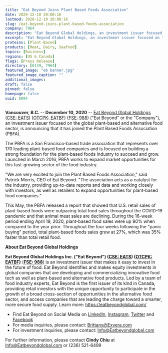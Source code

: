 ```yaml
---
title: "Eat Beyond Joins Plant Based Foods Association"
date: 2020-12-10 20:00:16
lastmod: 2020-12-10 20:00:16
slug: /eat-beyond-joins-plant-based-foods-association
company: 7964
description: "Eat Beyond Global Holdings, an investment issuer focused on the global plant-based and alternative food sector, is announcing that it has joined the Plant Based Foods Association (PBFA). The PBFA is a San Francisco-based trade association that represents over 170 leading plant-based food companies and is focused on building a strong foundation for the plant-based foods industry to succeed and grow. Launched in March 2016, PBFA works to expand market opportunities for this fast-growing sector of the food industry."
excerpt: "Eat Beyond Global Holdings, an investment issuer focused on the global plant-based and alternative food sector, is announcing that it has joined the Plant Based Foods Association (PBFA). The PBFA is a San Francisco-based trade association that represents over 170 leading plant-based food companies and is focused on building a strong foundation for the plant-based foods industry to succeed and grow. Launched in March 2016, PBFA works to expand market opportunities for this fast-growing sector of the food industry."
proteins: [Plant-Based]
products: [Meat, Dairy, Seafood]
topics: [Business]
regions: [US & Canada]
flags: [Press Release]
directory: [6139, 7964]
featured_image: "eb banner.jpg"
featured_image_caption: ""
additional_images:
draft: false
pinned: false
homepage: false
uuid: 8094
---
```

**Vancouver, B.C. -- December 10, 2020** -- [Eat Beyond Global
Holdings](https://eatbeyondglobal.com/) ([CSE:
EATS](https://thecse.com/en/listings/diversified-industries/eat-beyond-global-holdings-inc))
([OTCPK: EATBF](https://www.otcmarkets.com/stock/EATBF/overview)) ([FSE:
988](https://www.boerse-frankfurt.de/equity/eat-beyond-global-hldgs))
("Eat Beyond" or the "Company"), an investment issuer focused on the
global plant-based and alternative food sector, is announcing that it
has joined the Plant Based Foods Association (PBFA).

The PBFA is a San Francisco-based trade association that represents over
170 leading plant-based food companies and is focused on building a
strong foundation for the plant-based foods industry to succeed and
grow. Launched in March 2016, PBFA works to expand market opportunities
for this fast-growing sector of the food industry.

"We are very excited to join the Plant Based Foods Association," said
Patrick Morris, CEO of Eat Beyond. "The association acts as a catalyst
for the industry, providing up-to-date reports and data and working
closely with investors, as well as retailers to expand opportunities for
plant-based food companies."

This May, the PBFA released a report that showed that U.S. retail sales
of plant-based foods were outpacing total food sales throughout the
COVID-19 pandemic and that animal meat sales are declining. During the
16-week period ending April 19, 2020, plant-based food sales were up 90%
when compared to the year prior. Throughout the four weeks following the
"panic buying" period, total plant-based foods sales grew at 27%, which
was 35% faster than total retail food.

**About Eat Beyond Global Holdings**

**Eat Beyond Global Holdings Inc. ("Eat Beyond") ([CSE:
EATS](https://thecse.com/en/listings/diversified-industries/eat-beyond-global-holdings-inc))
([OTCPK: EATBF](https://www.otcmarkets.com/stock/EATBF/overview))**
(**[FSE:
988](https://www.boerse-frankfurt.de/equity/eat-beyond-global-hldgs)**)
is an investment issuer that makes it easy to invest in the future of
food. Eat Beyond identifies and makes equity investments in global
companies that are developing and commercializing innovative food tech
as well as plant-based and alternative food products. Led by a team of
food industry experts, Eat Beyond is the first issuer of its kind in
Canada, providing retail investors with the unique opportunity to
participate in the growth of a broad cross-section of opportunities in
the alternative food sector, and access companies that are leading the
charge toward a smarter, more secure food supply. Learn more:
<https://eatbeyondglobal.com/>

-   Find Eat Beyond on Social Media on
    [LinkedIn](https://www.linkedin.com/company/eat-beyond-global-holdings),
    [Instagram](https://www.instagram.com/eatbeyondglobal/),
    [Twitter](http://twitter.com/eatbeyondglobal) and
    [Facebook](https://www.facebook.com/eatbeyondglobal)
-   For media inquiries, please contact: <Brittany@Exvera.com>
-   For investment inquiries, please contact:
    [I](mailto:Info@Eatbeyondglobal.com)[nfo@Eatbeyondglobal.com](mailto:Info@Eatbeyondglobal.com)

For further information, please contact **Cindy Chiu** at
<Info@Eatbeyondglobal.com> or (236) 521-6499

